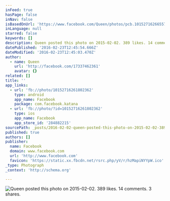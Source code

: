 ```yaml
---
inFeed: true
hasPage: false
inNav: false
isBasedOnUrl: 'https://www.facebook.com/Queen/photos/pcb.10152716266557362/10152716261802362/?type=3&theater'
inLanguage: null
starred: false
keywords: []
description: Queen posted this photo on 2015-02-02. 389 likes. 14 comments. 3 shares.
datePublished: '2016-02-23T12:45:54.666Z'
dateModified: '2016-02-23T12:45:03.470Z'
author:
  - name: Queen
    url: 'http://facebook.com/17337462361'
    avatar: {}
related: []
title: ''
app_links:
  - url: 'fb://photo/10152716261802362'
    type: android
    app_name: Facebook
    package: com.facebook.katana
  - url: 'fb://photo/?id=10152716261802362'
    type: ios
    app_name: Facebook
    app_store_id: '284882215'
sourcePath: _posts/2016-02-02-queen-posted-this-photo-on-2015-02-02-389-likes-14-comment.md
published: true
authors: []
publisher:
  name: Facebook
  domain: www.facebook.com
  url: 'http://www.facebook.com'
  favicon: 'https://static.xx.fbcdn.net/rsrc.php/yV/r/hzMapiNYYpW.ico'
_type: Photograph
_context: 'http://schema.org'

---
```

![Queen posted this photo on 2015-02-02. 389 likes. 14 comments. 3 shares.](https://s3-us-west-2.amazonaws.com/the-grid-img/p/06b26807fce5fa0b8fbe633c2eae9e890ed6646e.jpg)